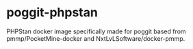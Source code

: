 # poggit-phpstan
PHPStan docker image specifically made for poggit based from pmmp/PocketMine-docker and NxtLvLSoftware/docker-pmmp.
